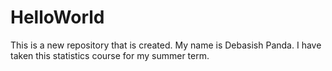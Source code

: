 # HelloWorld
This is a new repository that is created. 
My name is Debasish Panda. I have taken this statistics course for my summer term.
